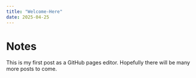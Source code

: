 ```yaml
---
title: "Welcome-Here"
date: 2025-04-25
---
```

# Notes
This is my first post as a GitHub pages editor. Hopefully there will be many more posts to come.
